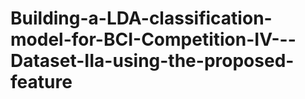 # Building-a-LDA-classification-model-for-BCI-Competition-IV---Dataset-IIa-using-the-proposed-feature